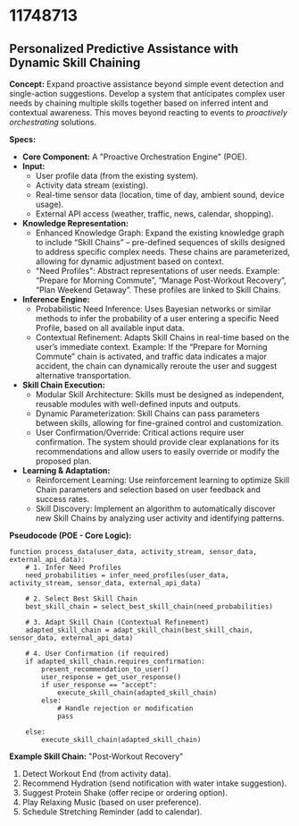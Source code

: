 # 11748713

## Personalized Predictive Assistance with Dynamic Skill Chaining

**Concept:** Expand proactive assistance beyond simple event detection and single-action suggestions. Develop a system that anticipates complex user needs by chaining multiple skills together based on inferred intent and contextual awareness. This moves beyond reacting to events to *proactively orchestrating* solutions.

**Specs:**

*   **Core Component:** A "Proactive Orchestration Engine" (POE).
*   **Input:**
    *   User profile data (from the existing system).
    *   Activity data stream (existing).
    *   Real-time sensor data (location, time of day, ambient sound, device usage).
    *   External API access (weather, traffic, news, calendar, shopping).
*   **Knowledge Representation:**
    *   Enhanced Knowledge Graph: Expand the existing knowledge graph to include “Skill Chains” – pre-defined sequences of skills designed to address specific complex needs. These chains are parameterized, allowing for dynamic adjustment based on context.
    *   "Need Profiles": Abstract representations of user needs. Example: “Prepare for Morning Commute”, “Manage Post-Workout Recovery”, “Plan Weekend Getaway”.  These profiles are linked to Skill Chains.
*   **Inference Engine:**
    *   Probabilistic Need Inference: Uses Bayesian networks or similar methods to infer the probability of a user entering a specific Need Profile, based on all available input data.
    *   Contextual Refinement: Adapts Skill Chains in real-time based on the user’s immediate context.  Example: If the “Prepare for Morning Commute” chain is activated, and traffic data indicates a major accident, the chain can dynamically reroute the user and suggest alternative transportation.
*   **Skill Chain Execution:**
    *   Modular Skill Architecture: Skills must be designed as independent, reusable modules with well-defined inputs and outputs.
    *   Dynamic Parameterization: Skill Chains can pass parameters between skills, allowing for fine-grained control and customization.
    *   User Confirmation/Override:  Critical actions require user confirmation. The system should provide clear explanations for its recommendations and allow users to easily override or modify the proposed plan.
*   **Learning & Adaptation:**
    *   Reinforcement Learning: Use reinforcement learning to optimize Skill Chain parameters and selection based on user feedback and success rates.
    *   Skill Discovery:  Implement an algorithm to automatically discover new Skill Chains by analyzing user activity and identifying patterns.

**Pseudocode (POE - Core Logic):**

```
function process_data(user_data, activity_stream, sensor_data, external_api_data):
    # 1. Infer Need Profiles
    need_probabilities = infer_need_profiles(user_data, activity_stream, sensor_data, external_api_data)

    # 2. Select Best Skill Chain
    best_skill_chain = select_best_skill_chain(need_probabilities)

    # 3. Adapt Skill Chain (Contextual Refinement)
    adapted_skill_chain = adapt_skill_chain(best_skill_chain, sensor_data, external_api_data)

    # 4. User Confirmation (if required)
    if adapted_skill_chain.requires_confirmation:
        present_recommendation_to_user()
        user_response = get_user_response()
        if user_response == "accept":
            execute_skill_chain(adapted_skill_chain)
        else:
            # Handle rejection or modification
            pass

    else:
        execute_skill_chain(adapted_skill_chain)
```

**Example Skill Chain:** "Post-Workout Recovery"

1.  Detect Workout End (from activity data).
2.  Recommend Hydration (send notification with water intake suggestion).
3.  Suggest Protein Shake (offer recipe or ordering option).
4.  Play Relaxing Music (based on user preference).
5.  Schedule Stretching Reminder (add to calendar).
